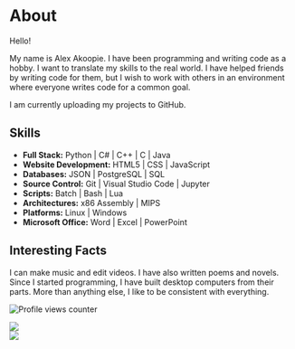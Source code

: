 # About

Hello!

My name is Alex Akoopie. I have been programming and writing code as a hobby. I want to translate my skills to the real world. I have helped friends by writing code for them, but I wish to work with others in an environment where everyone writes code for a common goal.

I am currently uploading my projects to GitHub.

## Skills

* **Full Stack:** Python | C# | C++ | C | Java
* **Website Development:** HTML5 | CSS | JavaScript
* **Databases:** JSON | PostgreSQL | SQL
* **Source Control:** Git | Visual Studio Code | Jupyter
* **Scripts:** Batch | Bash | Lua
* **Architectures:** x86 Assembly | MIPS
* **Platforms:** Linux | Windows
* **Microsoft Office:** Word | Excel | PowerPoint

## Interesting Facts

I can make music and edit videos. I have also written poems and novels. Since I started programming, I have built desktop computers from their parts. More than anything else, I like to be consistent with everything.

![Profile views counter](https://komarev.com/ghpvc/?username=MisansProducts&style=plastic "Profile views counter")

<a href="https://github.com/anuraghazra/github-readme-stats">
  <img src="https://github-readme-stats.vercel.app/api?username=MisansProducts&hide=stars&show_icons=true&theme=radical"/>
</a>

<br>

<a href="https://github.com/anuraghazra/convoychat">
  <img src="https://github-readme-stats.vercel.app/api/top-langs/?username=MisansProducts&layout=compact&theme=radical&langs_count=10"/>
</a>

